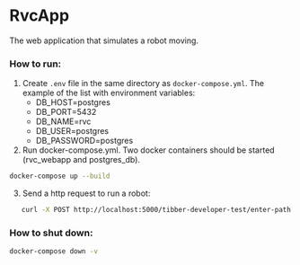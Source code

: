 # RvcApp
The web application that simulates a robot moving.

### How to run:
1. Create `.env` file in the same directory as `docker-compose.yml`. The example of the list with environment variables:
   - DB_HOST=postgres
   - DB_PORT=5432
   - DB_NAME=rvc
   - DB_USER=postgres
   - DB_PASSWORD=postgres
2. Run docker-compose.yml. Two docker containers should be started (rvc_webapp and postgres_db).  
```bash
docker-compose up --build
```  
3. Send a http request to run a robot:
```bash
   curl -X POST http://localhost:5000/tibber-developer-test/enter-path -H "Content-Type: application/json" -d '{"start": {"x": 10, "y": 22}, "commands": [{"direction": "east", "steps": 2}]}' 
```

### How to shut down:
```bash
docker-compose down -v
```